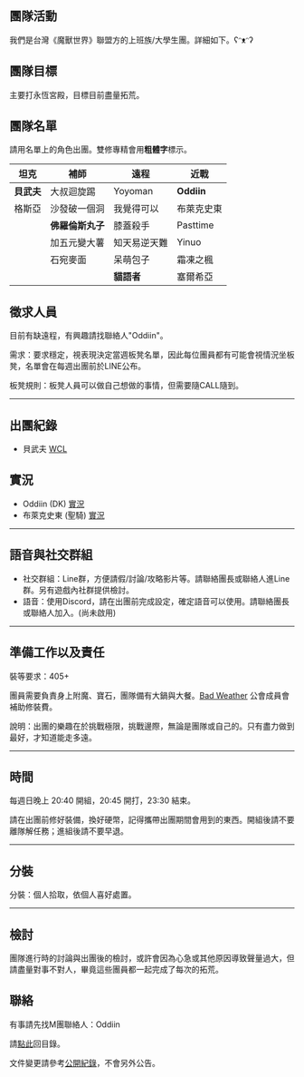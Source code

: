 ## 團隊活動

我們是台灣《魔獸世界》聯盟方的上班族/大學生團。詳細如下。ʕᵔᴥᵔʔ

## 團隊目標

主要打永恆宮殿，目標目前盡量拓荒。

## 團隊名單

請用名單上的角色出團。雙修專精會用**粗體字**標示。

| **坦克**             | **補師**          | **遠程**              | **近戰**    |
| -------------------- | ----------------- | --------------------- | ----------- |
|  **貝武夫**          |  大叔迴旋踢        |   Yoyoman         |  **Oddiin** |
|  格斯亞              |  沙發破一個洞       |   我覺得可以          | 布萊克史東   |
|                      |  **佛羅倫斯丸子** |  膝蓋殺手             | Pasttime     |
|                      |   加五元變大薯     |   知天易逆天難         |  Yinuo       |
|                      |   石宛麥面         |   呆萌包子            |   霜凍之楓     |
|                      |                   |    **貓語者**         |  塞爾希亞     |

## 徵求人員

目前有缺遠程，有興趣請找聯絡人"Oddiin"。

需求：要求穩定，視表現決定當週板凳名單，因此每位團員都有可能會視情況坐板凳，名單會在每週出團前於LINE公布。

板凳規則：板凳人員可以做自己想做的事情，但需要隨CALL隨到。

---

## 出團紀錄

- 貝武夫 [WCL](https://www.warcraftlogs.com/user/reports-list/256518/)

## 實況

- Oddiin (DK) [實況](https://www.twitch.tv/edwinlee13)
- 布萊克史東 (聖騎) [實況](https://www.youtube.com/user/jimmy01021991)

--- 

## 語音與社交群組

- 社交群組：Line群，方便請假/討論/攻略影片等。請聯絡團長或聯絡人進Line群。另有遊戲內社群提供檢討。
- 語音：使用Discord，請在出團前完成設定，確定語音可以使用。請聯絡團長或聯絡人加入。(尚未啟用)

---

## 準備工作以及責任

裝等要求：405+

團員需要負責身上附魔、寶石，團隊備有大鍋與大餐。[Bad Weather](index.html) 公會成員會補助修裝費。

說明：出團的樂趣在於挑戰極限，挑戰邊際，無論是團隊或自己的。只有盡力做到最好，才知道能走多遠。

---

## 時間

每週日晚上 20:40 開組，20:45 開打，23:30 結束。

請在出團前修好裝備，換好硬幣，記得攜帶出團期間會用到的東西。開組後請不要離隊解任務；進組後請不要早退。

---
## 分裝

分裝：個人拾取，依個人喜好處置。

---

## 檢討

團隊進行時的討論與出團後的檢討，或許會因為心急或其他原因導致聲量過大，但請盡量對事不對人，畢竟這些團員都一起完成了每次的拓荒。

## 聯絡

有事請先找M團聯絡人：Oddiin

請[點此](index.html)回目錄。

文件變更請參考[公開紀錄](https://github.com/badbadweather/badbadweather.github.io/commits/master/m.md)，不會另外公告。
